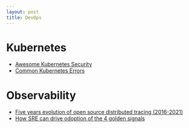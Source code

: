```yaml
---
layout: post
title: DevOps
---
```


# Kubernetes

- [Awesome Kubernetes Security](https://github.com/magnologan/awesome-k8s-security)
- [Common Kubernetes Errors](https://medium.com/nerd-for-tech/common-kubernetes-errors-made-by-beginners-274b50e18a01)

# Observability

- [Five years evolution of open source distributed tracing (2016-2021)](https://ploffay.medium.com/five-years-evolution-of-open-source-distributed-tracing-ec1c5a5dd1ac)
- [How SRE can drive odoption of the 4 golden signals](https://www.cortex.io/post/how-sres-can-drive-team-adoption-of-the-4-golden-signals)
